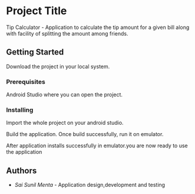 # Project Title

Tip Calculator - Application to calculate the tip amount for a given bill along with facility of splitting the amount among friends.

## Getting Started

Download the project in your local system.

### Prerequisites

Android Studio where you can open the project.


### Installing

Import the whole project on your android studio.

Build the application.
Once build successfully, run it on emulator. 

After application installs successfully in emulator.you are now ready to use the application


## Authors

* *Sai Sunil Menta* - Application design,development and testing



